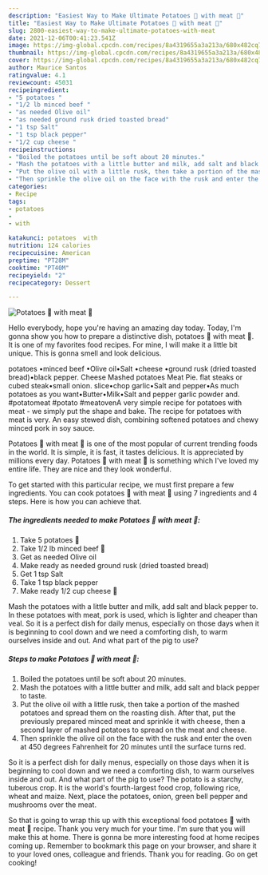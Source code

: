 ```yaml
---
description: "Easiest Way to Make Ultimate Potatoes 🥔 with meat 🍖"
title: "Easiest Way to Make Ultimate Potatoes 🥔 with meat 🍖"
slug: 2800-easiest-way-to-make-ultimate-potatoes-with-meat
date: 2021-12-06T00:41:23.541Z
image: https://img-global.cpcdn.com/recipes/8a4319655a3a213a/680x482cq70/potatoes-with-meat-recipe-main-photo.jpg
thumbnail: https://img-global.cpcdn.com/recipes/8a4319655a3a213a/680x482cq70/potatoes-with-meat-recipe-main-photo.jpg
cover: https://img-global.cpcdn.com/recipes/8a4319655a3a213a/680x482cq70/potatoes-with-meat-recipe-main-photo.jpg
author: Maurice Santos
ratingvalue: 4.1
reviewcount: 45031
recipeingredient:
- "5 potatoes "
- "1/2 lb minced beef "
- "as needed Olive oil"
- "as needed ground rusk dried toasted bread"
- "1 tsp Salt"
- "1 tsp black pepper"
- "1/2 cup cheese "
recipeinstructions:
- "Boiled the potatoes until be soft about 20 minutes."
- "Mash the potatoes with a little butter and milk, add salt and black pepper to taste."
- "Put the olive oil with a little rusk, then take a portion of the mashed potatoes and spread them on the roasting dish. After that, put the previously prepared minced meat and sprinkle it with cheese, then a second layer of mashed potatoes to spread on the meat and cheese."
- "Then sprinkle the olive oil on the face with the rusk and enter the oven at 450 degrees Fahrenheit for 20 minutes until the surface turns red."
categories:
- Recipe
tags:
- potatoes
- 
- with

katakunci: potatoes  with 
nutrition: 124 calories
recipecuisine: American
preptime: "PT28M"
cooktime: "PT40M"
recipeyield: "2"
recipecategory: Dessert

---
```



![Potatoes 🥔 with meat 🍖](https://img-global.cpcdn.com/recipes/8a4319655a3a213a/680x482cq70/potatoes-with-meat-recipe-main-photo.jpg)

Hello everybody, hope you're having an amazing day today. Today, I'm gonna show you how to prepare a distinctive dish, potatoes 🥔 with meat 🍖. It is one of my favorites food recipes. For mine, I will make it a little bit unique. This is gonna smell and look delicious.

potatoes •minced beef •Olive oil•Salt •cheese •ground rusk (dried toasted bread)•black pepper. Cheese Mashed potatoes Meat Pie. flat steaks or cubed steak•small onion. slice•chop garlic•Salt and pepper•As much potatoes as you want•Butter•Milk•Salt and pepper garlic powder and. #potatomeat #potato #meatovenA very simple recipe for potatoes with meat - we simply put the shape and bake. The recipe for potatoes with meat is very. An easy stewed dish, combining softened potatoes and chewy minced pork in soy sauce.

Potatoes 🥔 with meat 🍖 is one of the most popular of current trending foods in the world. It is simple, it is fast, it tastes delicious. It is appreciated by millions every day. Potatoes 🥔 with meat 🍖 is something which I've loved my entire life. They are nice and they look wonderful.


To get started with this particular recipe, we must first prepare a few ingredients. You can cook potatoes 🥔 with meat 🍖 using 7 ingredients and 4 steps. Here is how you can achieve that.

<!--inarticleads1-->

##### The ingredients needed to make Potatoes 🥔 with meat 🍖:

1. Take 5 potatoes 🥔
1. Take 1/2 lb minced beef 🍖
1. Get as needed Olive oil
1. Make ready as needed ground rusk (dried toasted bread)
1. Get 1 tsp Salt
1. Take 1 tsp black pepper
1. Make ready 1/2 cup cheese 🧀


Mash the potatoes with a little butter and milk, add salt and black pepper to. In these potatoes with meat, pork is used, which is lighter and cheaper than veal. So it is a perfect dish for daily menus, especially on those days when it is beginning to cool down and we need a comforting dish, to warm ourselves inside and out. And what part of the pig to use? 

<!--inarticleads2-->

##### Steps to make Potatoes 🥔 with meat 🍖:

1. Boiled the potatoes until be soft about 20 minutes.
1. Mash the potatoes with a little butter and milk, add salt and black pepper to taste.
1. Put the olive oil with a little rusk, then take a portion of the mashed potatoes and spread them on the roasting dish. After that, put the previously prepared minced meat and sprinkle it with cheese, then a second layer of mashed potatoes to spread on the meat and cheese.
1. Then sprinkle the olive oil on the face with the rusk and enter the oven at 450 degrees Fahrenheit for 20 minutes until the surface turns red.


So it is a perfect dish for daily menus, especially on those days when it is beginning to cool down and we need a comforting dish, to warm ourselves inside and out. And what part of the pig to use? The potato is a starchy, tuberous crop. It is the world&#39;s fourth-largest food crop, following rice, wheat and maize. Next, place the potatoes, onion, green bell pepper and mushrooms over the meat. 

So that is going to wrap this up with this exceptional food potatoes 🥔 with meat 🍖 recipe. Thank you very much for your time. I'm sure that you will make this at home. There is gonna be more interesting food at home recipes coming up. Remember to bookmark this page on your browser, and share it to your loved ones, colleague and friends. Thank you for reading. Go on get cooking!
